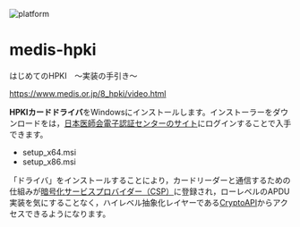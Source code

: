 ![platform](https://img.shields.io/static/v1?label=platform&message=win-64&color=blue)

# medis-hpki
はじめてのHPKI　～実装の手引き～

https://www.medis.or.jp/8_hpki/video.html

**HPKIカードドライバ**をWindowsにインストールします。インストーラーをダウンロードをは，[日本医師会電子認証センターのサイト](https://www.jmaca.med.or.jp/service/#HPKICD)にログインすることで入手できます。

* setup_x64.msi
* setup_x86.msi

「ドライバ」をインストールすることにより，カードリーダーと通信するための仕組みが[暗号化サービスプロバイダー（CSP）](https://learn.microsoft.com/ja-jp/windows/win32/seccrypto/cryptographic-service-providers)に登録され，ローレベルのAPDU実装を気にすることなく，ハイレベル抽象化レイヤーである[CryptoAPI](https://learn.microsoft.com/ja-jp/windows/win32/seccrypto/cryptoapi-system-architecture)からアクセスできるようになります。
